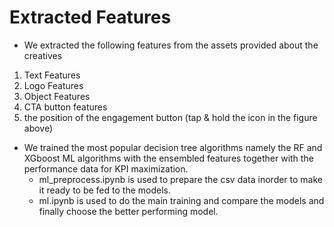 # Extracted Features

* We extracted the following features from the assets provided about the creatives

1. Text Features
2. Logo Features
3. Object Features
4. CTA button features
5. the position of the engagement button (tap & hold the icon in the figure above)

* We trained the most popular decision tree algorithms namely the RF and XGboost ML algorithms with the ensembled features together with the performance data for KPI maximization. 
    * ml_preprocess.ipynb is used to prepare the csv data inorder to make it ready to be fed to the   models.
    * ml.ipynb is used to do the main training and compare the models and finally choose the better performing model.

